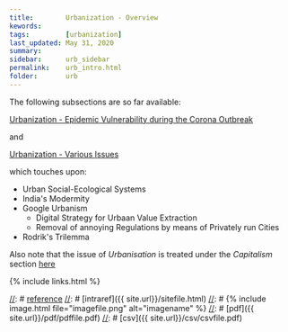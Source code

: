 ```yaml
---
title:        Urbanization - Overview
kewords:
tags:	      [urbanization]
last_updated: May 31, 2020    
summary:              
sidebar:      urb_sidebar
permalink:    urb_intro.html  
folder:       urb 
---    
```


[//]: # (Comments on edit:? )

The following subsections are so far available:



[Urbanization - Epidemic Vulnerability during the Corona Outbreak]({{site.url}}/urb_corona.html)

and

[Urbanization - Various Issues]({{site.url}}/urb_varia.html)

which touches upon:
- Urban Social-Ecological Systems
- India's Modermity
- Google Urbanism
  - Digital Strategy for Urbaan Value Extraction
  - Removal of annoying Regulations by means of Privately run Cities
- Rodrik's Trilemma

Also note that the issue of *Urbanisation* is treated under the *Capitalism* section
[here]({{site.url}}/cap_urbanisation.html)


{% include links.html %}

[//]: # [reference](url)
[//]: # [intraref]({{ site.url}}/sitefile.html)
[//]: # {% include image.html file="imagefile.png" alt="imagename"  %}
[//]: # [pdf]({{ site.url}}/pdf/pdffile.pdf)
[//]: # [csv]({{ site.url}}/csv/csvfile.pdf)



